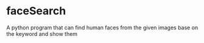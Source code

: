 # faceSearch
A python program that can find human faces from the given images base on the keyword and show them
